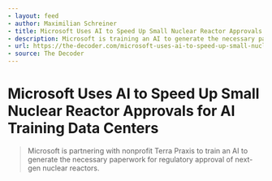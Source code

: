 ```yaml
---
- layout: feed
- author: Maximilian Schreiner
- title: Microsoft Uses AI to Speed Up Small Nuclear Reactor Approvals for AI Training Data Centers
- description: Microsoft is training an AI to generate the necessary paperwork for regulatory approval of next-gen nuclear reactors.
- url: https://the-decoder.com/microsoft-uses-ai-to-speed-up-small-nuclear-reactor-approvals-for-ai-training-data-centers/
- source: The Decoder
---
```


# Microsoft Uses AI to Speed Up Small Nuclear Reactor Approvals for AI Training Data Centers

> Microsoft is partnering with nonprofit Terra Praxis to train an AI to generate the necessary paperwork for regulatory approval of next-gen nuclear reactors.


